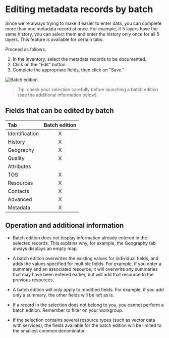 # Editing metadata records by batch

Since we're always trying to make it easier to enter data, you can complete more than one metadata record at once. For example, if 5 layers have the same history, you can select them and enter the history only once for all 5 layers. This feature is available for certain tabs.

Proceed as follows:

1.	In the inventory, select the metadata records to be documented.
2.	Click on the "Edit" button.
3.	Complete the appropriate fields, then click on "Save."

![Batch edition](/en/images/inv_edit_batch_demo_history_comment.gif "Batch edition demonstration")

> Tip: check your selection carefully before launching a batch edition (see the additional information below).

## Fields that can be edited by batch

| Tab          | Batch  edition |
|:----------------|:---------:|
| Identification  | X         |
| History        | X         |
| Geography      | X         |
| Quality         | X         |
| Attributes       |           |
| TOS             | X         |
| Resources      | X         |
| Contacts        | X         |
| Advanced          | X         |
| Metadata      | X         |


## Operation and additional information

*  Batch edition does not display information already entered in the selected records. This explains why, for example, the Geography tab always displays an empty map.

* A batch edition overwrites the existing values for individual fields, and adds the values specified for multiple fields. For example, if you enter a summary and an associated resource, it will overwrite any summaries that may have been entered earlier, but will add that resource to the previous resources.

* A batch edition will only apply to modified fields. For example, if you add only a summary, the other fields will be left as is.

* If a record in the selection does not belong to you, you cannot perform a batch edition. Remember to filter on your workgroup.

* If the selection contains several resource types (such as vector data with services), the fields available for the batch edition will be limited to the smallest common denominator.
